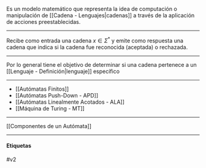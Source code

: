 Es un modelo matemático que representa la idea de computación o manipulación de [[Cadena - Lenguajes|cadenas]] a través de la aplicación de acciones preestablecidas.
***
Recibe como entrada una cadena $x∈Σ^*$ y emite como respuesta una cadena que indica si la cadena fue reconocida (aceptada) o rechazada.
***
Por lo general tiene el objetivo de determinar si una cadena pertenece a un [[Lenguaje - Definición|lenguaje]] específico
***
- [[Autómatas Finitos]] 
- [[Autómatas Push-Down - APD]] 
- [[Autómatas Linealmente Acotados - ALA]] 
- [[Máquina de Turing - MT]] 
***
[[Componentes de un Autómata]] 

***
#### Etiquetas

#v2 